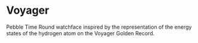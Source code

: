 # Voyager
Pebble Time Round watchface inspired by the representation of the energy states of the hydrogen atom on the Voyager Golden Record.
